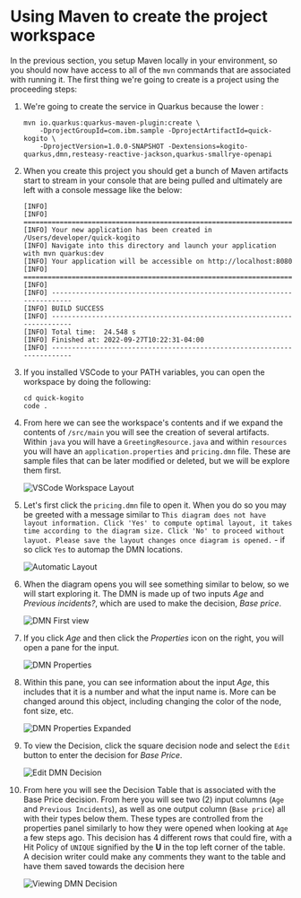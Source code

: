 # Using Maven to create the project workspace

In the previous section, you setup Maven locally in your environment, so you should now have access to all of the `mvn` commands that are associated with running it. The first thing we're going to create is a project using the proceeding steps:

1. We're going to create the service in Quarkus because the lower :

    ~~~ shell
    mvn io.quarkus:quarkus-maven-plugin:create \
        -DprojectGroupId=com.ibm.sample -DprojectArtifactId=quick-kogito \
        -DprojectVersion=1.0.0-SNAPSHOT -Dextensions=kogito-quarkus,dmn,resteasy-reactive-jackson,quarkus-smallrye-openapi
    ~~~

1. When you create this project you should get a bunch of Maven artifacts start to stream in your console that are being pulled and ultimately are left with a console message like the below:

    ~~~ console
    [INFO]
    [INFO] ========================================================================================
    [INFO] Your new application has been created in /Users/developer/quick-kogito
    [INFO] Navigate into this directory and launch your application with mvn quarkus:dev
    [INFO] Your application will be accessible on http://localhost:8080
    [INFO] ========================================================================================
    [INFO]
    [INFO] ------------------------------------------------------------------------
    [INFO] BUILD SUCCESS
    [INFO] ------------------------------------------------------------------------
    [INFO] Total time:  24.548 s
    [INFO] Finished at: 2022-09-27T10:22:31-04:00
    [INFO] ------------------------------------------------------------------------
    ~~~

1. If you installed VSCode to your PATH variables, you can open the workspace by doing the following:

    ~~~ shell
    cd quick-kogito
    code .
    ~~~

1. From here we can see the workspace's contents and if we expand the contents of `/src/main` you will see the creation of several artifacts. Within `java` you will have a `GreetingResource.java` and within `resources` you will have an `application.properties` and `pricing.dmn` file. These are sample files that can be later modified or deleted, but we will be explore them first.

    ![VSCode Workspace Layout](../images/business_automation/introduction/workspace-layout.png)

2. Let's first click the `pricing.dmn` file to open it. When you do so you may be greeted with a message similar to `This diagram does not have layout information. Click 'Yes' to compute optimal layout, it takes time according to the diagram size. Click 'No' to proceed without layuot. Please save the layout changes once diagram is opened.` - if so click `Yes` to automap the DMN locations.

    ![Automatic Layout](../images/business_automation/introduction/automatic-layout.png)

3. When the diagram opens you will see something similar to below, so we will start exploring it. The DMN is made up of two inputs *Age* and *Previous incidents?*, which are used to make the decision, *Base price*. 

    ![DMN First view](../images/business_automation/introduction/workspace-layout.png)

4. If you click *Age* and then click the *Properties* icon on the right, you will open a pane for the input. 

    ![DMN Properties](../images/business_automation/introduction/properties-open.png)

5. Within this pane, you can see information about the input *Age*, this includes that it is a number and what the input name is. More can be changed around this object, including changing the color of the node, font size, etc.
    
    ![DMN Properties Expanded](../images/business_automation/introduction/properties-expanded.png)
    
6. To view the Decision, click the square decision node and select the `Edit` button to enter the decision for *Base Price*.
    
    ![Edit DMN Decision](../images/business_automation/introduction/open-decision.png)
    
7. From here you will see the Decision Table that is associated with the Base Price decision. From here you will see two (2) input columns (`Age` and `Previous Incidents`), as well as one output column (`Base price`) all with their types below them. These types are controlled from the properties panel similarly to how they were opened when looking at `Age` a few steps ago. This decision has 4 different rows that could fire, with a Hit Policy of `UNIQUE` signified by the **U** in the top left corner of the table. A decision writer could make any comments they want to the table and have them saved towards the decision here
    
    ![Viewing DMN Decision](../images/business_automation/introduction/dt-stable.png)
